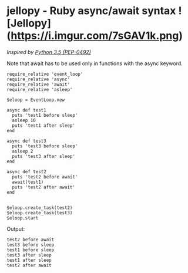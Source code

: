 # jellopy - Ruby async/await syntax      ![Jellopy] (https://i.imgur.com/7sGAV1k.png)

*Inspired by [Python 3.5 (PEP-0492)](https://www.python.org/dev/peps/pep-0492/)*

Note that await has to be used only in functions with the async keyword.


```
require_relative 'event_loop'
require_relative 'async'
require_relative 'await'
require_relative 'asleep'

$eloop = EventLoop.new

async def test1
  puts 'test1 before sleep'
  asleep 10
  puts 'test1 after sleep'
end

async def test3
  puts 'test3 before sleep'
  asleep 2
  puts 'test3 after sleep'
end

async def test2
  puts 'test2 before await'
  await(test1)
  puts 'test2 after await'
end


$eloop.create_task(test2)
$eloop.create_task(test3)
$eloop.start
```

Output:
```
test2 before await
test3 before sleep
test1 before sleep
test3 after sleep
test1 after sleep
test2 after await
```
